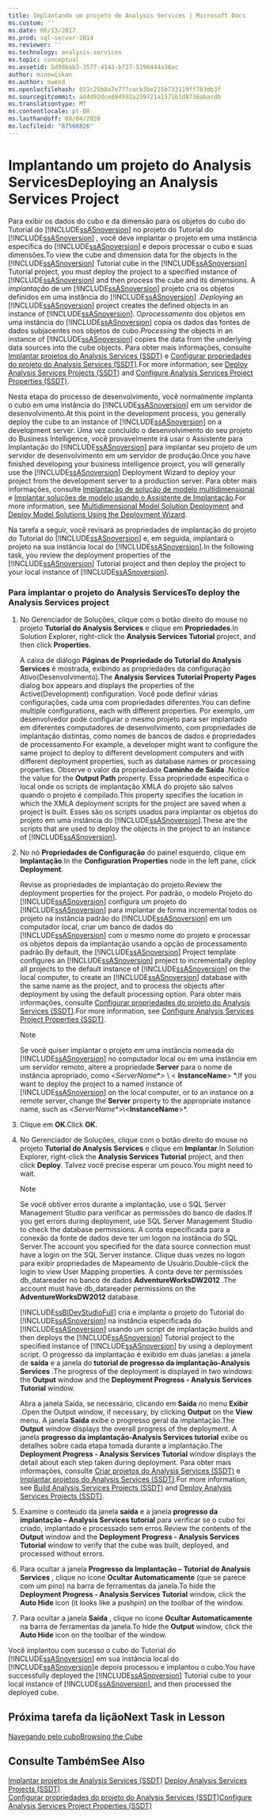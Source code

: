 ```yaml
---
title: Implantando um projeto de Analysis Services | Microsoft Docs
ms.custom: ''
ms.date: 06/13/2017
ms.prod: sql-server-2014
ms.reviewer: ''
ms.technology: analysis-services
ms.topic: conceptual
ms.assetid: 5d98bab3-3577-4143-b737-5196444a36ac
author: minewiskan
ms.author: owend
ms.openlocfilehash: 031c25b8a7e777cacb3be215b733119ff783db3f
ms.sourcegitcommit: ad4d92dce894592a259721a1571b1d8736abacdb
ms.translationtype: MT
ms.contentlocale: pt-BR
ms.lasthandoff: 08/04/2020
ms.locfileid: "87568826"
---
```

# <a name="deploying-an-analysis-services-project"></a><span data-ttu-id="cc29d-102">Implantando um projeto do Analysis Services</span><span class="sxs-lookup"><span data-stu-id="cc29d-102">Deploying an Analysis Services Project</span></span>
  <span data-ttu-id="cc29d-103">Para exibir os dados do cubo e da dimensão para os objetos do cubo do Tutorial do [!INCLUDE[ssASnoversion](../includes/ssasnoversion-md.md)] no projeto do Tutorial do [!INCLUDE[ssASnoversion](../includes/ssasnoversion-md.md)] , você deve implantar o projeto em uma instância específica do [!INCLUDE[ssASnoversion](../includes/ssasnoversion-md.md)] e depois processar o cubo e suas dimensões.</span><span class="sxs-lookup"><span data-stu-id="cc29d-103">To view the cube and dimension data for the objects in the [!INCLUDE[ssASnoversion](../includes/ssasnoversion-md.md)] Tutorial cube in the [!INCLUDE[ssASnoversion](../includes/ssasnoversion-md.md)] Tutorial project, you must deploy the project to a specified instance of [!INCLUDE[ssASnoversion](../includes/ssasnoversion-md.md)] and then process the cube and its dimensions.</span></span> <span data-ttu-id="cc29d-104">A *implantação* de um [!INCLUDE[ssASnoversion](../includes/ssasnoversion-md.md)] projeto cria os objetos definidos em uma instância do [!INCLUDE[ssASnoversion](../includes/ssasnoversion-md.md)] .</span><span class="sxs-lookup"><span data-stu-id="cc29d-104">*Deploying* an [!INCLUDE[ssASnoversion](../includes/ssasnoversion-md.md)] project creates the defined objects in an instance of [!INCLUDE[ssASnoversion](../includes/ssasnoversion-md.md)].</span></span> <span data-ttu-id="cc29d-105">O*processamento* dos objetos em uma instância do [!INCLUDE[ssASnoversion](../includes/ssasnoversion-md.md)] copia os dados das fontes de dados subjacentes nos objetos de cubo.</span><span class="sxs-lookup"><span data-stu-id="cc29d-105">*Processing* the objects in an instance of [!INCLUDE[ssASnoversion](../includes/ssasnoversion-md.md)] copies the data from the underlying data sources into the cube objects.</span></span> <span data-ttu-id="cc29d-106">Para obter mais informações, consulte [Implantar projetos do Analysis Services &#40;SSDT&#41;](multidimensional-models/deploy-analysis-services-projects-ssdt.md) e [Configurar propriedades do projeto do Analysis Services &#40;SSDT&#41;](multidimensional-models/configure-analysis-services-project-properties-ssdt.md).</span><span class="sxs-lookup"><span data-stu-id="cc29d-106">For more information, see [Deploy Analysis Services Projects &#40;SSDT&#41;](multidimensional-models/deploy-analysis-services-projects-ssdt.md) and [Configure Analysis Services Project Properties &#40;SSDT&#41;](multidimensional-models/configure-analysis-services-project-properties-ssdt.md).</span></span>  
  
 <span data-ttu-id="cc29d-107">Nesta etapa do processo de desenvolvimento, você normalmente implanta o cubo em uma instância do [!INCLUDE[ssASnoversion](../includes/ssasnoversion-md.md)] em um servidor de desenvolvimento.</span><span class="sxs-lookup"><span data-stu-id="cc29d-107">At this point in the development process, you generally deploy the cube to an instance of [!INCLUDE[ssASnoversion](../includes/ssasnoversion-md.md)] on a development server.</span></span> <span data-ttu-id="cc29d-108">Uma vez concluído o desenvolvimento do seu projeto do Business Intelligence, você provavelmente irá usar o Assistente para Implantação do [!INCLUDE[ssASnoversion](../includes/ssasnoversion-md.md)] para implantar seu projeto de um servidor de desenvolvimento em um servidor de produção.</span><span class="sxs-lookup"><span data-stu-id="cc29d-108">Once you have finished developing your business intelligence project, you will generally use the [!INCLUDE[ssASnoversion](../includes/ssasnoversion-md.md)] Deployment Wizard to deploy your project from the development server to a production server.</span></span> <span data-ttu-id="cc29d-109">Para obter mais informações, consulte [Implantação de solução de modelo multidimensional](multidimensional-models/multidimensional-model-solution-deployment.md) e [Implantar soluções de modelo usando o Assistente de Implantação](multidimensional-models/deploy-model-solutions-using-the-deployment-wizard.md).</span><span class="sxs-lookup"><span data-stu-id="cc29d-109">For more information, see [Multidimensional Model Solution Deployment](multidimensional-models/multidimensional-model-solution-deployment.md) and [Deploy Model Solutions Using the Deployment Wizard](multidimensional-models/deploy-model-solutions-using-the-deployment-wizard.md).</span></span>  
  
 <span data-ttu-id="cc29d-110">Na tarefa a seguir, você revisará as propriedades de implantação do projeto do Tutorial do [!INCLUDE[ssASnoversion](../includes/ssasnoversion-md.md)] e, em seguida, implantará o projeto na sua instância local do [!INCLUDE[ssASnoversion](../includes/ssasnoversion-md.md)].</span><span class="sxs-lookup"><span data-stu-id="cc29d-110">In the following task, you review the deployment properties of the [!INCLUDE[ssASnoversion](../includes/ssasnoversion-md.md)] Tutorial project and then deploy the project to your local instance of [!INCLUDE[ssASnoversion](../includes/ssasnoversion-md.md)].</span></span>  
  
### <a name="to-deploy-the-analysis-services-project"></a><span data-ttu-id="cc29d-111">Para implantar o projeto do Analysis Services</span><span class="sxs-lookup"><span data-stu-id="cc29d-111">To deploy the Analysis Services project</span></span>  
  
1.  <span data-ttu-id="cc29d-112">No Gerenciador de Soluções, clique com o botão direito do mouse no projeto **Tutorial do Analysis Services** e clique em **Propriedades**.</span><span class="sxs-lookup"><span data-stu-id="cc29d-112">In Solution Explorer, right-click the **Analysis Services Tutorial** project, and then click **Properties**.</span></span>  
  
     <span data-ttu-id="cc29d-113">A caixa de diálogo **Páginas de Propriedade do Tutorial do Analysis Services** é mostrada, exibindo as propriedades da configuração Ativo(Desenvolvimento).</span><span class="sxs-lookup"><span data-stu-id="cc29d-113">The **Analysis Services Tutorial Property Pages** dialog box appears and displays the properties of the Active(Development) configuration.</span></span> <span data-ttu-id="cc29d-114">Você pode definir várias configurações, cada uma com propriedades diferentes.</span><span class="sxs-lookup"><span data-stu-id="cc29d-114">You can define multiple configurations, each with different properties.</span></span> <span data-ttu-id="cc29d-115">Por exemplo, um desenvolvedor pode configurar o mesmo projeto para ser implantado em diferentes computadores de desenvolvimento, com propriedades de implantação distintas, como nomes de bancos de dados e propriedades de processamento.</span><span class="sxs-lookup"><span data-stu-id="cc29d-115">For example, a developer might want to configure the same project to deploy to different development computers and with different deployment properties, such as database names or processing properties.</span></span> <span data-ttu-id="cc29d-116">Observe o valor da propriedade **Caminho de Saída** .</span><span class="sxs-lookup"><span data-stu-id="cc29d-116">Notice the value for the **Output Path** property.</span></span> <span data-ttu-id="cc29d-117">Essa propriedade especifica o local onde os scripts de implantação XMLA do projeto são salvos quando o projeto é compilado.</span><span class="sxs-lookup"><span data-stu-id="cc29d-117">This property specifies the location in which the XMLA deployment scripts for the project are saved when a project is built.</span></span> <span data-ttu-id="cc29d-118">Esses são os scripts usados para implantar os objetos do projeto em uma instância do [!INCLUDE[ssASnoversion](../includes/ssasnoversion-md.md)].</span><span class="sxs-lookup"><span data-stu-id="cc29d-118">These are the scripts that are used to deploy the objects in the project to an instance of [!INCLUDE[ssASnoversion](../includes/ssasnoversion-md.md)].</span></span>  
  
2.  <span data-ttu-id="cc29d-119">No nó **Propriedades de Configuração** do painel esquerdo, clique em **Implantação**.</span><span class="sxs-lookup"><span data-stu-id="cc29d-119">In the **Configuration Properties** node in the left pane, click **Deployment**.</span></span>  
  
     <span data-ttu-id="cc29d-120">Revise as propriedades de implantação do projeto.</span><span class="sxs-lookup"><span data-stu-id="cc29d-120">Review the deployment properties for the project.</span></span> <span data-ttu-id="cc29d-121">Por padrão, o modelo Projeto do [!INCLUDE[ssASnoversion](../includes/ssasnoversion-md.md)] configura um projeto do [!INCLUDE[ssASnoversion](../includes/ssasnoversion-md.md)] para implantar de forma incremental todos os projeto na instância padrão do [!INCLUDE[ssASnoversion](../includes/ssasnoversion-md.md)] em um computador local, criar um banco de dados do [!INCLUDE[ssASnoversion](../includes/ssasnoversion-md.md)] com o mesmo nome do projeto e processar os objetos depois da implantação usando a opção de processamento padrão.</span><span class="sxs-lookup"><span data-stu-id="cc29d-121">By default, the [!INCLUDE[ssASnoversion](../includes/ssasnoversion-md.md)] Project template configures an [!INCLUDE[ssASnoversion](../includes/ssasnoversion-md.md)] project to incrementally deploy all projects to the default instance of [!INCLUDE[ssASnoversion](../includes/ssasnoversion-md.md)] on the local computer, to create an [!INCLUDE[ssASnoversion](../includes/ssasnoversion-md.md)] database with the same name as the project, and to process the objects after deployment by using the default processing option.</span></span> <span data-ttu-id="cc29d-122">Para obter mais informações, consulte [Configurar propriedades do projeto do Analysis Services &#40;SSDT&#41;](multidimensional-models/configure-analysis-services-project-properties-ssdt.md).</span><span class="sxs-lookup"><span data-stu-id="cc29d-122">For more information, see [Configure Analysis Services Project Properties &#40;SSDT&#41;](multidimensional-models/configure-analysis-services-project-properties-ssdt.md).</span></span>  
  
    > [!NOTE]  
    >  <span data-ttu-id="cc29d-123">Se você quiser implantar o projeto em uma instância nomeada do [!INCLUDE[ssASnoversion](../includes/ssasnoversion-md.md)] no computador local ou em uma instância em um servidor remoto, altere a propriedade **Server** para o nome de instância apropriado, como \<*ServerName**> \\ < **InstanceName**> \*.</span><span class="sxs-lookup"><span data-stu-id="cc29d-123">If you want to deploy the project to a named instance of [!INCLUDE[ssASnoversion](../includes/ssasnoversion-md.md)] on the local computer, or to an instance on a remote server, change the **Server** property to the appropriate instance name, such as \<*ServerName**>\\<**InstanceName**>\*.</span></span>  
  
3.  <span data-ttu-id="cc29d-124">Clique em **OK**.</span><span class="sxs-lookup"><span data-stu-id="cc29d-124">Click **OK**.</span></span>  
  
4.  <span data-ttu-id="cc29d-125">No Gerenciador de Soluções, clique com o botão direito do mouse no projeto **Tutorial do Analysis Services** e clique em **Implantar**.</span><span class="sxs-lookup"><span data-stu-id="cc29d-125">In Solution Explorer, right-click the **Analysis Services Tutorial** project, and then click **Deploy**.</span></span> <span data-ttu-id="cc29d-126">Talvez você precise esperar um pouco.</span><span class="sxs-lookup"><span data-stu-id="cc29d-126">You might need to wait.</span></span>  
  
    > [!NOTE]  
    >  <span data-ttu-id="cc29d-127">Se você obtiver erros durante a implantação, use o SQL Server Management Studio para verificar as permissões do banco de dados.</span><span class="sxs-lookup"><span data-stu-id="cc29d-127">If you get errors during deployment, use SQL Server Management Studio to check the database permissions.</span></span> <span data-ttu-id="cc29d-128">A conta especificada para a conexão da fonte de dados deve ter um logon na instância do SQL Server.</span><span class="sxs-lookup"><span data-stu-id="cc29d-128">The account you specified for the data source connection must have a login on the SQL Server instance.</span></span> <span data-ttu-id="cc29d-129">Clique duas vezes no logon para exibir propriedades de Mapeamento de Usuário.</span><span class="sxs-lookup"><span data-stu-id="cc29d-129">Double-click the login to view User Mapping properties.</span></span> <span data-ttu-id="cc29d-130">A conta deve ter permissões db_datareader no banco de dados **AdventureWorksDW2012** .</span><span class="sxs-lookup"><span data-stu-id="cc29d-130">The account must have db_datareader permissions on the **AdventureWorksDW2012** database.</span></span>  
  
     [!INCLUDE[ssBIDevStudioFull](../includes/ssbidevstudiofull-md.md)] <span data-ttu-id="cc29d-131">cria e implanta o projeto do Tutorial do [!INCLUDE[ssASnoversion](../includes/ssasnoversion-md.md)] na instância especificada do [!INCLUDE[ssASnoversion](../includes/ssasnoversion-md.md)] usando um script de implantação.</span><span class="sxs-lookup"><span data-stu-id="cc29d-131">builds and then deploys the [!INCLUDE[ssASnoversion](../includes/ssasnoversion-md.md)] Tutorial project to the specified instance of [!INCLUDE[ssASnoversion](../includes/ssasnoversion-md.md)] by using a deployment script.</span></span> <span data-ttu-id="cc29d-132">O progresso da implantação é exibido em duas janelas: a janela de **saída** e a janela do **tutorial de progresso da implantação-Analysis Services** .</span><span class="sxs-lookup"><span data-stu-id="cc29d-132">The progress of the deployment is displayed in two windows: the **Output** window and the **Deployment Progress - Analysis Services Tutorial** window.</span></span>  
  
     <span data-ttu-id="cc29d-133">Abra a janela Saída, se necessário, clicando em **Saída** no menu **Exibir** .</span><span class="sxs-lookup"><span data-stu-id="cc29d-133">Open the Output window, if necessary, by clicking **Output** on the **View** menu.</span></span> <span data-ttu-id="cc29d-134">A janela **Saída** exibe o progresso geral da implantação.</span><span class="sxs-lookup"><span data-stu-id="cc29d-134">The **Output** window displays the overall progress of the deployment.</span></span> <span data-ttu-id="cc29d-135">A janela **progresso da implantação-Analysis Services tutorial** exibe os detalhes sobre cada etapa tomada durante a implantação.</span><span class="sxs-lookup"><span data-stu-id="cc29d-135">The **Deployment Progress - Analysis Services Tutorial** window displays the detail about each step taken during deployment.</span></span> <span data-ttu-id="cc29d-136">Para obter mais informações, consulte [Criar projetos do Analysis Services &#40;SSDT&#41;](multidimensional-models/build-analysis-services-projects-ssdt.md) e [Implantar projetos do Analysis Services &#40;SSDT&#41;](multidimensional-models/deploy-analysis-services-projects-ssdt.md).</span><span class="sxs-lookup"><span data-stu-id="cc29d-136">For more information, see [Build Analysis Services Projects &#40;SSDT&#41;](multidimensional-models/build-analysis-services-projects-ssdt.md) and [Deploy Analysis Services Projects &#40;SSDT&#41;](multidimensional-models/deploy-analysis-services-projects-ssdt.md).</span></span>  
  
5.  <span data-ttu-id="cc29d-137">Examine o conteúdo da janela **saída** e a janela **progresso da implantação – Analysis Services tutorial** para verificar se o cubo foi criado, implantado e processado sem erros.</span><span class="sxs-lookup"><span data-stu-id="cc29d-137">Review the contents of the **Output** window and the **Deployment Progress - Analysis Services Tutorial** window to verify that the cube was built, deployed, and processed without errors.</span></span>  
  
6.  <span data-ttu-id="cc29d-138">Para ocultar a janela **Progresso da Implantação – Tutorial do Analysis Services** , clique no ícone **Ocultar Automaticamente** (que se parece com um pino) na barra de ferramentas da janela.</span><span class="sxs-lookup"><span data-stu-id="cc29d-138">To hide the **Deployment Progress - Analysis Services Tutorial** window, click the **Auto Hide** icon (it looks like a pushpin) on the toolbar of the window.</span></span>  
  
7.  <span data-ttu-id="cc29d-139">Para ocultar a janela **Saída** , clique no ícone **Ocultar Automaticamente** na barra de ferramentas da janela.</span><span class="sxs-lookup"><span data-stu-id="cc29d-139">To hide the **Output** window, click the **Auto Hide** icon on the toolbar of the window.</span></span>  
  
 <span data-ttu-id="cc29d-140">Você implantou com sucesso o cubo do Tutorial do [!INCLUDE[ssASnoversion](../includes/ssasnoversion-md.md)] em sua instância local do [!INCLUDE[ssASnoversion](../includes/ssasnoversion-md.md)]e depois processou e implantou o cubo.</span><span class="sxs-lookup"><span data-stu-id="cc29d-140">You have successfully deployed the [!INCLUDE[ssASnoversion](../includes/ssasnoversion-md.md)] Tutorial cube to your local instance of [!INCLUDE[ssASnoversion](../includes/ssasnoversion-md.md)], and then processed the deployed cube.</span></span>  
  
## <a name="next-task-in-lesson"></a><span data-ttu-id="cc29d-141">Próxima tarefa da lição</span><span class="sxs-lookup"><span data-stu-id="cc29d-141">Next Task in Lesson</span></span>  
 [<span data-ttu-id="cc29d-142">Navegando pelo cubo</span><span class="sxs-lookup"><span data-stu-id="cc29d-142">Browsing the Cube</span></span>](lesson-2-6-browsing-the-cube.md)  
  
## <a name="see-also"></a><span data-ttu-id="cc29d-143">Consulte Também</span><span class="sxs-lookup"><span data-stu-id="cc29d-143">See Also</span></span>  
 <span data-ttu-id="cc29d-144">[Implantar projetos de Analysis Services &#40;SSDT&#41;](multidimensional-models/deploy-analysis-services-projects-ssdt.md) </span><span class="sxs-lookup"><span data-stu-id="cc29d-144">[Deploy Analysis Services Projects &#40;SSDT&#41;](multidimensional-models/deploy-analysis-services-projects-ssdt.md) </span></span>  
 [<span data-ttu-id="cc29d-145">Configurar propriedades do projeto do Analysis Services &#40;SSDT&#41;</span><span class="sxs-lookup"><span data-stu-id="cc29d-145">Configure Analysis Services Project Properties &#40;SSDT&#41;</span></span>](multidimensional-models/configure-analysis-services-project-properties-ssdt.md)  
  
  
